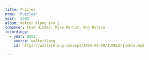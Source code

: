```yaml
---
title: Puzzles
name: "Puzzles"
year:  2003
album: Walter Klang era 2
composer: Chad Himmel, Mike Marbut, Rob Nelson
recordingz:
  - year: 2003
    source: walterklang
    id: https://walterklang.com/mp3/2003-08-09/JUMBLE/jumble.mp3
 
---
```


